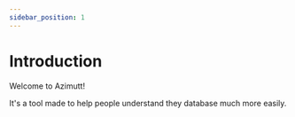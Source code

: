 ```yaml
---
sidebar_position: 1
---
```


# Introduction

Welcome to Azimutt!

It's a tool made to help people understand they database much more easily.
